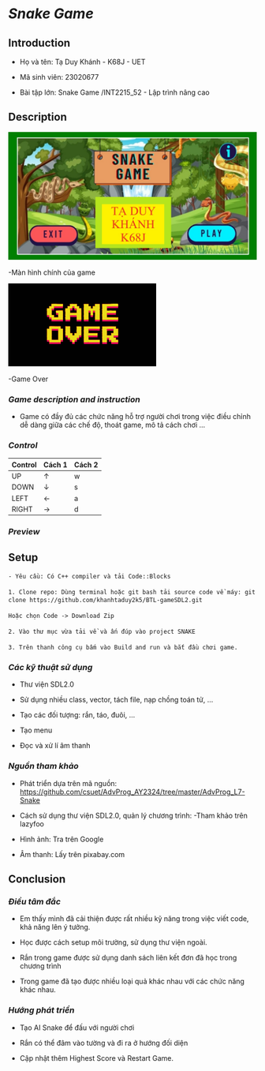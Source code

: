 # ***Snake Game*** 

## **Introduction** 

+ Họ và tên: Tạ Duy Khánh  - K68J - UET

+ Mã sinh viên: 23020677 

+ Bài tập lớn: Snake Game /INT2215_52 - Lập trình nâng cao 

## **Description**

![](picture/start.jpg)

-Màn hình chính của game

![](picture/gamevoer.png)

-Game Over

### *Game description and instruction*  

- Game có đầy đủ các chức năng hỗ trợ người chơi trong việc điều chỉnh dễ dàng giữa các chế độ, thoát game, mô tả cách chơi ... 




### *Control* 

| Control |  Cách 1  |  Cách 2  |
|---------|----------|----------|
| UP      |     ↑    |     w    |
| DOWN    |     ↓    |     s    |
| LEFT    |     ←    |     a    |
| RIGHT   |     →    |     d    | 

### *Preview* 


## **Setup** 

    - Yêu cầu: Có C++ compiler và tải Code::Blocks 

    1. Clone repo: Dùng terminal hoặc git bash tải source code về máy: git clone https://github.com/khanhtaduy2k5/BTL-gameSDL2.git 
    
    Hoặc chọn Code -> Download Zip

    2. Vào thư mục vừa tải về và ấn đúp vào project SNAKE 

    3. Trên thanh công cụ bấm vào Build and run và bắt đầu chơi game.  


### *Các kỹ thuật sử dụng*

- Thư viện SDL2.0

- Sử dụng nhiều class, vector, tách file, nạp chồng toán tử, ...

- Tạo các đối tượng: rắn, táo, đuôi, ... 

- Tạo menu 

- Đọc và xử lí âm thanh

### *Nguồn tham khảo* 

- Phát triển dựa trên mã nguồn: https://github.com/csuet/AdvProg_AY2324/tree/master/AdvProg_L7-Snake

- Cách sử dụng thư viện SDL2.0, quản lý chương trình: -Tham khảo trên lazyfoo 

- Hình ảnh: Tra trên Google 

- Âm thanh: Lấy trên pixabay.com

## **Conclusion** 


### ***Điều tâm đắc***

- Em thấy mình đã cải thiện được rất nhiều kỹ năng trong việc viết code, khả năng lên ý tưởng.

- Học được cách setup môi trường, sử dụng thư viện ngoài. 

- Rắn trong game được sử dụng danh sách liên kết đơn đã học trong chương trình

- Trong game đã tạo được nhiều loại quả khác nhau với các chức năng khác nhau.


### ***Hướng phát triển***
- Tạo AI Snake để đấu với người chơi 

- Rắn có thể đâm vào tường và đi ra ở hướng đối diện

- Cập nhật thêm Highest Score và Restart Game. 
